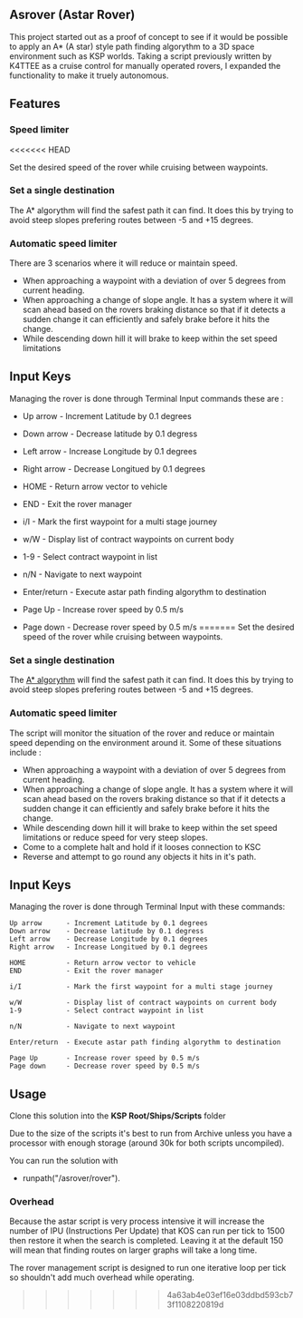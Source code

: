 ## Asrover (Astar Rover)

This project started out as a proof of concept to see if it would be possible to apply an A* (A star) style path finding algorythm to a 3D space environment such as KSP worlds.  Taking a script previously written by K4TTEE as a cruise control for manually operated rovers, I expanded the functionality to make it truely autonomous.

## Features

### Speed limiter
<<<<<<< HEAD

Set the desired speed of the rover while cruising between waypoints.

### Set a single destination

The A* algorythm will find the safest path it can find.  It does this by trying to avoid steep slopes prefering routes between -5 and +15 degrees.

### Automatic speed limiter

There are 3 scenarios where it will reduce or maintain speed.

* When approaching a waypoint with a deviation of over 5 degrees from current heading.
* When approaching a change of slope angle.  It has a system where it will scan ahead based on the rovers braking distance so that if it detects a sudden change it can efficiently and safely brake before it hits the change.
* While descending down hill it will brake to keep within the set speed limitations

## Input Keys

Managing the rover is done through Terminal Input commands these are :

* Up arrow      - Increment Latitude by 0.1 degrees
* Down arrow    - Decrease latitude by 0.1 degress
* Left arrow    - Increase Longitude by 0.1 degrees
* Right arrow   - Decrease Longitued by 0.1 degrees



* HOME - Return arrow vector to vehicle
* END - Exit the rover manager
* i/I - Mark the first waypoint for a multi stage journey

* w/W - Display list of contract waypoints on current body
* 1-9 - Select contract waypoint in list

* n/N - Navigate to next waypoint

* Enter/return - Execute astar path finding algorythm to destination



* Page Up - Increase rover speed by 0.5 m/s
* Page down - Decrease rover speed by 0.5 m/s
=======
Set the desired speed of the rover while cruising between waypoints.

### Set a single destination
The [A* algorythm](https://en.wikipedia.org/wiki/A*_search_algorithm) will find the safest path it can find.  It does this by trying to avoid steep slopes prefering routes between -5 and +15 degrees.

### Automatic speed limiter

The script will monitor the situation of the rover and reduce or maintain speed depending on the environment around it.  Some of these situations include :

* When approaching a waypoint with a deviation of over 5 degrees from current heading.
* When approaching a change of slope angle.  It has a system where it will scan ahead based on the rovers braking distance so that if it detects a sudden change it can efficiently and safely brake before it hits the change.
* While descending down hill it will brake to keep within the set speed limitations or reduce speed for very steep slopes.
* Come to a complete halt and hold if it looses connection to KSC
* Reverse and attempt to go round any objects it hits in it's path.

## Input Keys

Managing the rover is done through Terminal Input with these commands:

    Up arrow      - Increment Latitude by 0.1 degrees
    Down arrow    - Decrease latitude by 0.1 degress
    Left arrow    - Decrease Longitude by 0.1 degrees
    Right arrow   - Increase Longitued by 0.1 degrees

    HOME          - Return arrow vector to vehicle
    END           - Exit the rover manager

    i/I           - Mark the first waypoint for a multi stage journey

    w/W           - Display list of contract waypoints on current body
    1-9           - Select contract waypoint in list

    n/N           - Navigate to next waypoint

    Enter/return  - Execute astar path finding algorythm to destination

    Page Up       - Increase rover speed by 0.5 m/s
    Page down     - Decrease rover speed by 0.5 m/s

## Usage

Clone this solution into the **KSP Root/Ships/Scripts** folder

Due to the size of the scripts it's best to run from Archive unless you have a processor with enough storage (around 30k for both scripts uncompiled).

You can run the solution with
* runpath("/asrover/rover").

### Overhead

Because the astar script is very process intensive it will increase the number of IPU (Instructions Per Update) that KOS can run per tick to 1500 then restore it when the search is completed.  Leaving it at the default 150 will mean that finding routes on larger graphs will take a long time.

The rover management script is designed to run one iterative loop per tick so shouldn't add much overhead while operating.
>>>>>>> 4a63ab4e03ef16e03ddbd593cb73f1108220819d
